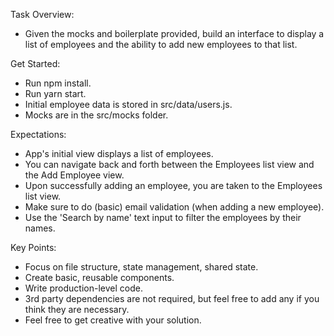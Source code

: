 
Task Overview:

- Given the mocks and boilerplate provided, build an interface to 
display a list of employees and the ability to add new employees to that list.

Get Started:

- Run npm install.
- Run yarn start.
- Initial employee data is stored in src/data/users.js.
- Mocks are in the src/mocks folder.

Expectations:

- App's initial view displays a list of employees.
- You can navigate back and forth between the Employees list view and the Add Employee view.
- Upon successfully adding an employee, you are taken to the Employees list view.
- Make sure to do (basic) email validation (when adding a new employee).
- Use the 'Search by name' text input to filter the employees by their names.

Key Points:

- Focus on file structure, state management, shared state.
- Create basic, reusable components.
- Write production-level code.
- 3rd party dependencies are not required, but feel free to add any if you think 
they are necessary.
- Feel free to get creative with your solution.
